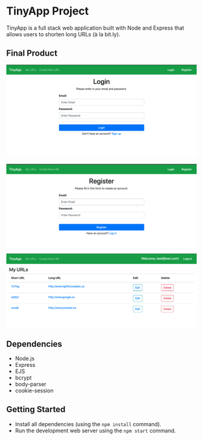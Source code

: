 # TinyApp Project

TinyApp is a full stack web application built with Node and Express that allows users to shorten long URLs (à la bit.ly).

## Final Product

!["Login Page"](https://github.com/ya-ser/tinyapp/blob/master/docs/login-page.png)

!["Registration Page"](https://github.com/ya-ser/tinyapp/blob/master/docs/register-page.png)

!["URLs Page"](https://github.com/ya-ser/tinyapp/blob/master/docs/urls-page.png)

## Dependencies

- Node.js
- Express
- EJS
- bcrypt
- body-parser
- cookie-session

## Getting Started

- Install all dependencies (using the `npm install` command).
- Run the development web server using the `npm start` command.